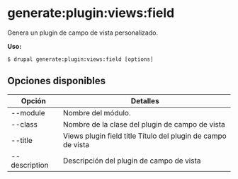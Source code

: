 # generate:plugin:views:field
Genera un plugin de campo de vista personalizado.

**Uso:**
```
$ drupal generate:plugin:views:field [options]
```

## Opciones disponibles
Opción | Detalles
-------|-------------
--module | Nombre del módulo.
--class | Nombre de la clase del plugin de campo de vista
--title | Views plugin field title Título del plugin de campo de vista
--description | Descripción del plugin de campo de vista
